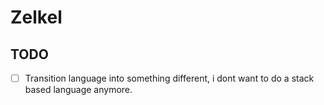 # Zelkel

## TODO
- [ ] Transition language into something different, i dont want to do a stack based language anymore.